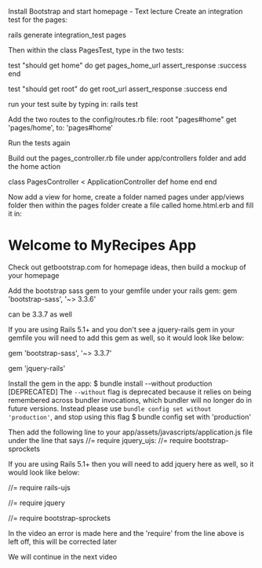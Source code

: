 Install Bootstrap and start homepage - Text lecture
Create an integration test for the pages:

rails generate integration_test pages

Then within the class PagesTest, type in the two tests:

test "should get home" do
get pages_home_url
assert_response :success
end

test "should get root" do
get root_url
assert_response :success
end

run your test suite by typing in:
rails test

Add the two routes to the config/routes.rb file:
root "pages#home"
get 'pages/home', to: 'pages#home'

Run the tests again

Build out the pages_controller.rb file under app/controllers folder and add the home action

class PagesController < ApplicationController
def home
end
end

Now add a view for home, create a folder named pages under app/views folder then within the pages folder create a file called home.html.erb and fill it in:
<h1>Welcome to MyRecipes App</h1>

Check out getbootstrap.com for homepage ideas, then build a mockup of your homepage

Add the bootstrap sass gem to your gemfile under your rails gem:
gem 'bootstrap-sass', '~> 3.3.6'

can be 3.3.7 as well

If you are using Rails 5.1+ and you don't see a jquery-rails gem in your gemfile you will need to add this gem as well, so it would look like below:

gem 'bootstrap-sass', '~> 3.3.7'

gem 'jquery-rails'

Install the gem in the app:
$ bundle install --without production
[DEPRECATED] The `--without` flag is deprecated because it relies on being remembered across bundler invocations, which bundler will no longer do in future versions. Instead please use `bundle config set without 'production'`, and stop using this flag
$ bundle config set with 'production'

Then add the following line to your app/assets/javascripts/application.js file under the line that says //= require jquery_ujs:
//= require bootstrap-sprockets

If you are using Rails 5.1+ then you will need to add jquery here as well, so it would look like below:

//= require rails-ujs

//= require jquery

//= require bootstrap-sprockets

In the video an error is made here and the 'require' from the line above is left off, this will be corrected later

We will continue in the next video